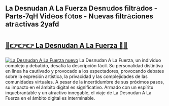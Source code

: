 ## La Desnudan A La Fuerza D𝚎sn𝚞dos filtr𝚊dos - Parts-7qH Vid𝚎os f𝚘tos - N𝚞evas filtr𝚊ciones atr𝚊ctivas 2yafd

# <h2><a href="http://mbcgr3.tromn.icu/?c=La+Desnudan+A+La+Fuerza">🔗👉👉👉 La Desnudan A La Fuerza 🔗🔗</a></h2>

[![La Desnudan A La Fuerza nuevo](https://i.imgur.com/pEAQMta.gif)](http://mbcgr3.tromn.icu/?c=La+Desnudan+A+La+Fuerza)
La Desnudan A La Fuerza, un individuo complejo y debatido, desafía la descripción fácil. Su personalidad distintiva en línea ha cautivado y provocado a los espectadores, provocando debates sobre la expresión artística, la privacidad y las complejidades de las comunidades virtuales. A pesar de la incertidumbre de sus próximos pasos, su impacto en el ámbito digital es significativo. Armado con un espíritu inquebrantable y un atractivo innegable, el viaje de La Desnudan A La Fuerza en el ámbito digital es interminable.
